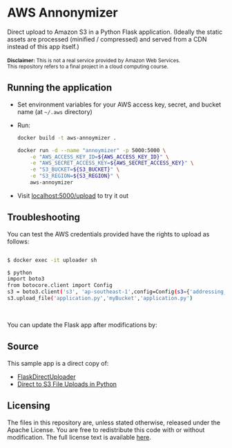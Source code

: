 # AWS Annonymizer
Direct upload to Amazon S3 in a Python Flask application.
(Ideally the static assets are processed (minified / compressed) and served from a CDN instead of this app itself.)
<br><br>
<sup>**Disclaimer:** This is not a real service provided by Amazon Web Services.  
This repository refers to a final project in a cloud computing course.</sup>
## Running the application
* Set environment variables for your AWS access key, secret, and bucket name (at `~/.aws` directory)
* Run:

    ```bash
    docker build -t aws-annoymizer .
 
    docker run -d --name "annoymizer" -p 5000:5000 \
        -e "AWS_ACCESS_KEY_ID=${AWS_ACCESS_KEY_ID}" \
        -e "AWS_SECRET_ACCESS_KEY=${AWS_SECRET_ACCESS_KEY}" \
        -e "S3_BUCKET=${S3_BUCKET}" \
        -e "S3_REGION=${S3_REGION}" \
        aws-annoymizer
    ```

* Visit [localhost:5000/upload](http://localhost:5000/upload) to try it out

## Troubleshooting

You can test the AWS credentials provided have the rights to upload as follows:

```bash

$ docker exec -it uploader sh

$ python
import boto3
from botocore.client import Config
s3 = boto3.client('s3', 'ap-southeast-1',config=Config(s3={'addressing_style':'path'}))
s3.upload_file('application.py','myBucket','application.py')
```
<br>

You can update the Flask app after modifications by: 


## Source

This sample app is a direct copy of:

- [FlaskDirectUploader](https://github.com/flyingsparx/FlaskDirectUploader)
- [Direct to S3 File Uploads in Python](https://devcenter.heroku.com/articles/s3-upload-python)

## Licensing

The files in this repository are, unless stated otherwise, released under the Apache License. You are free to redistribute this code with or without modification. The full license text is available [here](http://www.apache.org/licenses/LICENSE-2.0).

